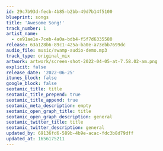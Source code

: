 ```yaml
---
id: 29c7b93d-fecb-4b85-b2bb-49d7b14f5100
blueprint: songs
title: 'Awesome Song!'
track_number: 1
artist_name:
  - ce91ae1e-7ceb-4a0a-bdb4-f5f7d6335580
release: 63a128b6-89c1-425a-ba0e-a73ebb7699dc
audio_file: music/swamp-audio-demo.mp3
track_type: original_mix
artwork: artwork/screen-shot-2022-04-05-at-7.58.02-am.png
explicit: false
release_date: '2022-06-25'
itunes_block: false
google_block: false
seotamic_title: title
seotamic_title_prepend: true
seotamic_title_append: true
seotamic_meta_description: empty
seotamic_open_graph_title: title
seotamic_open_graph_description: general
seotamic_twitter_title: title
seotamic_twitter_description: general
updated_by: 69136fd6-589b-4b9e-acac-fdc3b8d79dff
updated_at: 1656175211
---
```

